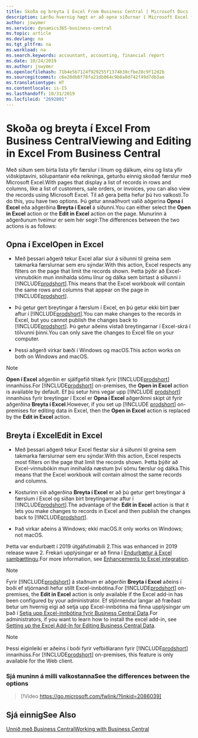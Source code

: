 ```yaml
---
title: Skoða og breyta í Excel From Business Central | Microsoft Docs
description: Lærðu hvernig hægt er að opna síðurnar í Microsoft Excel frá Business Central til að fá betri gagnagreiningar.
author: jswymer
ms.service: dynamics365-business-central
ms.topic: article
ms.devlang: na
ms.tgt_pltfrm: na
ms.workload: na
ms.search.keywords: accountant, accounting, financial report
ms.date: 10/24/2019
ms.author: jswymer
ms.openlocfilehash: 71b4e5b7124f929255f1374b38cfbe28c9f12d2b
ms.sourcegitcommit: c6e28db8f78fa21db064c9b8a8d742f49d7db3ae
ms.translationtype: HT
ms.contentlocale: is-IS
ms.lasthandoff: 10/31/2019
ms.locfileid: "2692801"
---
```

# <a name="viewing-and-editing-in-excel-from-business-central"></a><span data-ttu-id="c52f1-103">Skoða og breyta í Excel From Business Central</span><span class="sxs-lookup"><span data-stu-id="c52f1-103">Viewing and Editing in Excel From Business Central</span></span>

<span data-ttu-id="c52f1-104">Með síðum sem birta lista yfir færslur í línum og dálkum, eins og lista yfir viðskiptavini, sölupantanir eða reikninga, geturðu einnig skoðað færslur með Microsoft Excel.</span><span class="sxs-lookup"><span data-stu-id="c52f1-104">With pages that display a list of records in rows and columns, like a list of customers, sale orders, or invoices, you can also view the records using Microsoft Excel.</span></span> <span data-ttu-id="c52f1-105">Til að gera þetta hefur þú tvo valkosti.</span><span class="sxs-lookup"><span data-stu-id="c52f1-105">To do this, you have two options.</span></span> <span data-ttu-id="c52f1-106">Þú getur annaðhvort valið aðgerina **Opna í Excel** eða aðgerðina **Breyta í Excel** á síðunni.</span><span class="sxs-lookup"><span data-stu-id="c52f1-106">You can either select the **Open in Excel** action or the **Edit in Excel** action on the page.</span></span> <span data-ttu-id="c52f1-107">Munurinn á aðgerðunum tveimur er sem hér segir:</span><span class="sxs-lookup"><span data-stu-id="c52f1-107">The differences between the two actions is as follows:</span></span>  

## <a name="open-in-excel"></a><span data-ttu-id="c52f1-108">Opna í Excel</span><span class="sxs-lookup"><span data-stu-id="c52f1-108">Open in Excel</span></span>

- <span data-ttu-id="c52f1-109">Með þessari aðgerð tekur Excel allar síur á síðunni til greina sem takmarka færslurnar sem eru sýndar.</span><span class="sxs-lookup"><span data-stu-id="c52f1-109">With this action, Excel respects any filters on the page that limit the records shown.</span></span> <span data-ttu-id="c52f1-110">Þetta þýðir að Excel-vinnubókin mun innihalda sömu línur og dálka sem birtast á síðunni í [!INCLUDE[prodshort](includes/prodshort.md)].</span><span class="sxs-lookup"><span data-stu-id="c52f1-110">This means that the Excel workbook will contain the same rows and columns that appear on the page in [!INCLUDE[prodshort](includes/prodshort.md)].</span></span>

- <span data-ttu-id="c52f1-111">Þú getur gert breytingar á færslum í Excel, en þú getur ekki birt þær aftur í [!INCLUDE[prodshort](includes/prodshort.md)].</span><span class="sxs-lookup"><span data-stu-id="c52f1-111">You can make changes to the records in Excel, but you cannot publish the changes back to [!INCLUDE[prodshort](includes/prodshort.md)].</span></span> <span data-ttu-id="c52f1-112">Þú getur aðeins vistað breytingarnar í Excel-skrá í tölvunni þinni.</span><span class="sxs-lookup"><span data-stu-id="c52f1-112">You can only save the changes to Excel file on your computer.</span></span> 

- <span data-ttu-id="c52f1-113">Þessi aðgerð virkar bæði í Windows og macOS.</span><span class="sxs-lookup"><span data-stu-id="c52f1-113">This action works on both on Windows and macOS.</span></span> 

> [!NOTE]
> <span data-ttu-id="c52f1-114">**Open í Excel** aðgerðin er sjálfgefið tiltæk fyrir [!INCLUDE[prodshort](includes/prodshort.md)] innanhúss.</span><span class="sxs-lookup"><span data-stu-id="c52f1-114">For [!INCLUDE[prodshort](includes/prodshort.md)] on-premises, the **Open in Excel** action is available by default.</span></span> <span data-ttu-id="c52f1-115">Ef þú setur hins vegar upp [!INCLUDE [prodshort](includes/prodshort.md)] innanhúss fyrir breytingar í Excel er **Opna í Excel** aðgerðinni skipt út fyrir aðgerðina **Breyta í Excel**.</span><span class="sxs-lookup"><span data-stu-id="c52f1-115">However, if you set up [!INCLUDE [prodshort](includes/prodshort.md)] on-premises for editing data in Excel, then the **Open in Excel** action is replaced by the **Edit in Excel** action.</span></span>

## <a name="edit-in-excel"></a><span data-ttu-id="c52f1-116">Breyta í Excel</span><span class="sxs-lookup"><span data-stu-id="c52f1-116">Edit in Excel</span></span>

- <span data-ttu-id="c52f1-117">Með þessari aðgerð tekur Excel flestar síur á síðunni til greina sem takmarka færslurnar sem eru sýndar.</span><span class="sxs-lookup"><span data-stu-id="c52f1-117">With this action, Excel respects most filters on the page that limit the records shown.</span></span> <span data-ttu-id="c52f1-118">Þetta þýðir að Excel-vinnubókin mun innihalda næstum því sömu færslur og dálka.</span><span class="sxs-lookup"><span data-stu-id="c52f1-118">This means that the Excel workbook will contain almost the same records and columns.</span></span>

- <span data-ttu-id="c52f1-119">Kosturinn við aðgerðina **Breyta í Excel** er að þú getur gert breytingar á færslum í Excel og síðan birt breytingarnar aftur í [!INCLUDE[prodshort](includes/prodshort.md)].</span><span class="sxs-lookup"><span data-stu-id="c52f1-119">The advantage of the **Edit in Excel** action is that it lets you make changes to records in Excel and then publish the changes back to [!INCLUDE[prodshort](includes/prodshort.md)].</span></span>

- <span data-ttu-id="c52f1-120">Það virkar aðeins á Windows; ekki macOS.</span><span class="sxs-lookup"><span data-stu-id="c52f1-120">It only works on Windows; not macOS.</span></span>

<span data-ttu-id="c52f1-121">Þetta var endurbætt í 2019 útgáfutímabili 2.</span><span class="sxs-lookup"><span data-stu-id="c52f1-121">This was enhanced in 2019 release wave 2.</span></span> <span data-ttu-id="c52f1-122">Frekari upplýsingar er að finna í [Endurbætur á Excel samþættingu](/dynamics365-release-plan/2019wave2/dynamics365-business-central/enhancements-excel-integration).</span><span class="sxs-lookup"><span data-stu-id="c52f1-122">For more information, see [Enhancements to Excel integration](/dynamics365-release-plan/2019wave2/dynamics365-business-central/enhancements-excel-integration).</span></span>

> [!NOTE]
> <span data-ttu-id="c52f1-123">Fyrir [!INCLUDE[prodshort](includes/prodshort.md)] á staðnum er aðgerðin **Breyta í Excel** aðeins í boði ef stjórnandi hefur stillt Excel-innbótina.</span><span class="sxs-lookup"><span data-stu-id="c52f1-123">For [!INCLUDE[prodshort](includes/prodshort.md)] on-premises, the **Edit in Excel** action is only available if the Excel add-in has been configured by your administrator.</span></span> <span data-ttu-id="c52f1-124">Ef stjórnendur langar að fræðast betur um hvernig eigi að setja upp Excel-innbótina má finna upplýsingar um það í [Setja upp Excel-innbótina fyrir Business Central Data](/dynamics365/business-central/dev-itpro/administration/configuring-excel-addin).</span><span class="sxs-lookup"><span data-stu-id="c52f1-124">For administrators, if you want to learn how to install the excel add-in, see [Setting up the Excel Add-In for Editing Business Central Data](/dynamics365/business-central/dev-itpro/administration/configuring-excel-addin).</span></span>

> [!NOTE]
> <span data-ttu-id="c52f1-125">Þessi eiginleiki er aðeins í boði fyrir vefbiðlarann fyrir [!INCLUDE[prodshort](includes/prodshort.md)] innanhúss.</span><span class="sxs-lookup"><span data-stu-id="c52f1-125">For [!INCLUDE[prodshort](includes/prodshort.md)] on-premises, this feature is only available for the Web client.</span></span>

### <a name="see-the-differences-between-the-options"></a><span data-ttu-id="c52f1-126">Sjá muninn á milli valkostanna</span><span class="sxs-lookup"><span data-stu-id="c52f1-126">See the differences between the options</span></span> 
> [!Video https://go.microsoft.com/fwlink/?linkid=2086039]

## <a name="see-also"></a><span data-ttu-id="c52f1-127">Sjá einnig</span><span class="sxs-lookup"><span data-stu-id="c52f1-127">See Also</span></span>
[<span data-ttu-id="c52f1-128">Unnið með Business Central</span><span class="sxs-lookup"><span data-stu-id="c52f1-128">Working with Business Central</span></span>](ui-work-product.md)  
